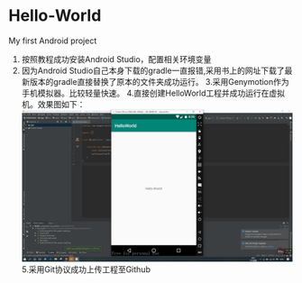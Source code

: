 # Hello-World
My first Android  project
1. 按照教程成功安装Android Studio，配置相关环境变量
2. 因为Android Studio自己本身下载的gradle一直报错,采用书上的网址下载了最新版本的gradle直接替换了原本的文件夹成功运行。
3.采用Genymotion作为手机模拟器。比较轻量快速。
4.直接创建HelloWorld工程并成功运行在虚拟机。效果图如下：
![](https://github.com/IYuanM/Hello-World/blob/master/picture/1.PNG)
5.采用Git协议成功上传工程至Github
